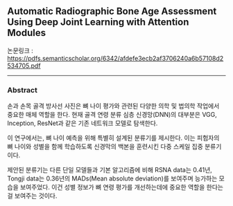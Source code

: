 ## Automatic Radiographic Bone Age Assessment Using Deep Joint Learning with Attention Modules
논문링크 : https://pdfs.semanticscholar.org/6342/afdefe3ecb2af3706240a6b57108d2534705.pdf

---

### Abstract
손과 손목 골격 방사선 사진은 뼈 나이 평가와 관련된 다양한 의학 및 법의학 작업에서 중요한 매체 역할을 한다. 현재 골격 연령 분류 심층 신경망(DNN)의 대부분은 VGG, Inception, ResNet과 같은 기존 네트워크 모델로 탐색한다.

이 연구에서는, 뼈 나이 예측을 위해 특별히 설계된 분류기를 제시한다. 이는 피험자의 뼈 나이와 성별을 함께 학습하도록 신경막의 백본을 훈련시킨 다중 스케일 집중 분류기이다. 

제안된 분류기는 다른 단일 모델들과 기본 알고리즘에 비해 RSNA data는 0.41년, Tongji data는 0.36년의 MADs(Mean absolute deviation)를 보여주며 능가하는 모습을 보여주었다. 이건 성별 정보가 뼈 연령 평가를 개선하는데에 중요한 역할을 한다는 걸 보여주는 것이다.
